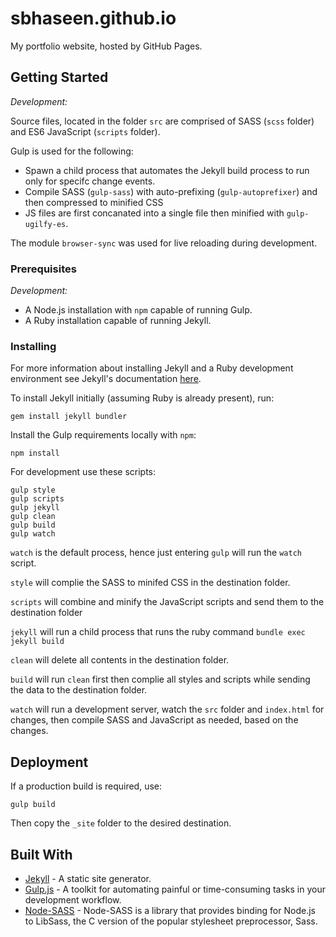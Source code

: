 # sbhaseen.github.io

My portfolio website, hosted by GitHub Pages.

## Getting Started

_Development:_

Source files, located in the folder `src` are comprised of SASS (`scss` folder) and ES6 JavaScript (`scripts` folder).

Gulp is used for the following:

- Spawn a child process that automates the Jekyll build process to run only for specifc change events.
- Compile SASS (`gulp-sass`) with auto-prefixing (`gulp-autoprefixer`) and then compressed to minified CSS
- JS files are first concanated into a single file then minified with `gulp-ugilfy-es`.

The module `browser-sync` was used for live reloading during development.

### Prerequisites

_Development:_

- A Node.js installation with `npm` capable of running Gulp.
- A Ruby installation capable of running Jekyll.

### Installing

For more information about installing Jekyll and a Ruby development environment see Jekyll's documentation [here](https://jekyllrb.com/docs/installation/).

To install Jekyll initially (assuming Ruby is already present), run:

```
gem install jekyll bundler
```

Install the Gulp requirements locally with `npm`:

```
npm install
```

For development use these scripts:

```
gulp style
gulp scripts
gulp jekyll
gulp clean
gulp build
gulp watch
```

`watch` is the default process, hence just entering `gulp` will run the `watch` script.

`style` will complie the SASS to minifed CSS in the destination folder.

`scripts` will combine and minify the JavaScript scripts and send them to the destination folder

`jekyll` will run a child process that runs the ruby command `bundle exec jekyll build`

`clean` will delete all contents in the destination folder.

`build` will run `clean` first then complie all styles and scripts while sending the data to the destination folder.

`watch` will run a development server, watch the `src` folder and `index.html` for changes, then compile SASS and JavaScript as needed, based on the changes.

## Deployment

If a production build is required, use:

```
gulp build
```

Then copy the `_site` folder to the desired destination.

## Built With

- [Jekyll](https://jekyllrb.com/) - A static site generator.
- [Gulp.js](https://gulpjs.com/) - A toolkit for automating painful or time-consuming tasks in your development workflow.
- [Node-SASS](https://github.com/sass/node-sass) - Node-SASS is a library that provides binding for Node.js to LibSass, the C version of the popular stylesheet preprocessor, Sass.
